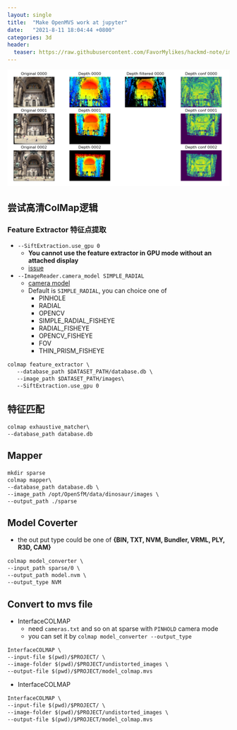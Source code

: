 ```yaml
---
layout: single
title:  "Make OpenMVS work at jupyter"
date:   "2021-8-11 18:04:44 +0800"
categories: 3d
header:
  teaser: https://raw.githubusercontent.com/FavorMylikes/hackmd-note/img/img20210811172921.png
---
```


<img src="https://raw.githubusercontent.com/FavorMylikes/hackmd-note/img/img20210811172921.png" alt="20210811172921">

## 尝试高清ColMap逻辑

### Feature Extractor 特征点提取

- `--SiftExtraction.use_gpu 0`
  - **You cannot use the feature extractor in GPU mode without an attached display**
  - [issue](https://github.com/colmap/colmap/issues/45#issuecomment-266373096)
- `--ImageReader.camera_model SIMPLE_RADIAL`
  - [camera model](https://colmap.github.io/cameras.html)
  - Default is `SIMPLE_RADIAL`, you can choice one of
    - PINHOLE
    - RADIAL
    - OPENCV
    - SIMPLE_RADIAL_FISHEYE
    - RADIAL_FISHEYE
    - OPENCV_FISHEYE
    - FOV
    - THIN_PRISM_FISHEYE

```console
colmap feature_extractor \
   --database_path $DATASET_PATH/database.db \
   --image_path $DATASET_PATH/images\
   --SiftExtraction.use_gpu 0
```

## 特征匹配

```console
colmap exhaustive_matcher\
--database_path database.db
```

## Mapper

```shell
mkdir sparse
colmap mapper\
--database_path database.db \
--image_path /opt/OpenSfM/data/dinosaur/images \
--output_path ./sparse
```

## Model Coverter

- the out put type could be one of **{BIN, TXT, NVM, Bundler, VRML, PLY, R3D, CAM}**

```shell
colmap model_converter \
--input_path sparse/0 \
--output_path model.nvm \
--output_type NVM
```

## Convert to mvs file

- InterfaceCOLMAP
  - need `cameras.txt` and so on at sparse with `PINHOLD` camera mode
  - you can set it by `colmap model_converter --output_type`

```shell
InterfaceCOLMAP \
--input-file $(pwd)/$PROJECT/ \
--image-folder $(pwd)/$PROJECT/undistorted_images \
--output-file $(pwd)/$PROJECT/model_colmap.mvs
```

- InterfaceCOLMAP

```shell
InterfaceCOLMAP \
--input-file $(pwd)/$PROJECT/ \
--image-folder $(pwd)/$PROJECT/undistorted_images \
--output-file $(pwd)/$PROJECT/model_colmap.mvs
```
